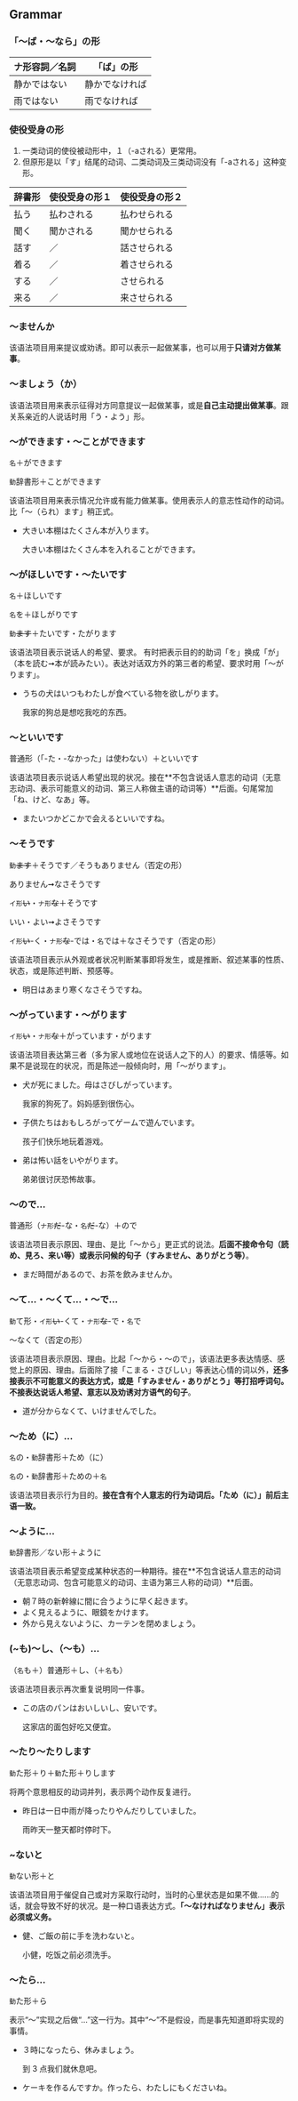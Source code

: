 ## Grammar

### 「～ば・～なら」の形

| ナ形容詞／名詞 | 「ば」の形     |
| -------------- | -------------- |
| 静かではない   | 静かでなければ |
| 雨ではない     | 雨でなければ   |

### 使役受身の形

1. 一类动词的使役被动形中，１（-aされる）更常用。
2. 但原形是以「す」结尾的动词、二类动词及三类动词没有「-aされる」这种变形。

| 辞書形 | 使役受身の形１ | 使役受身の形２ |
| ------ | -------------- | -------------- |
| 払う   | 払わされる     | 払わせられる   |
| 聞く   | 聞かされる     | 聞かせられる   |
| 話す   | ／             | 話させられる   |
| 着る   | ／             | 着させられる   |
| する   | ／             | させられる     |
| 来る   | ／             | 来させられる   |

### ～ませんか

该语法项目用来提议或劝诱。即可以表示一起做某事，也可以用于**只请对方做某事**。

### ～ましょう（か）

该语法项目用来表示征得对方同意提议一起做某事，或是**自己主动提出做某事**。跟关系亲近的人说话时用「う・よう」形。

### ～ができます・～ことができます

`名`＋ができます

`動`辞書形＋ことができます

该语法项目用来表示情况允许或有能力做某事。使用表示人的意志性动作的动词。比「～（られ）ます」稍正式。

- 大きい本棚はたくさん本が入ります。

  大きい本棚はたくさん本を入れることができます。

### ～がほしいです・～たいです

`名`＋ほしいです

`名`を＋ほしがりです

`動`~~ます~~＋たいです・たがります

该语法项目表示说话人的希望、要求。 有时把表示目的的助词「を」换成「が」（本を読む➞本が読みたい）。表达对话双方外的第三者的希望、要求时用「～がります」。

- うちの犬はいつもわたしが食べている物を欲しがります。

  我家的狗总是想吃我吃的东西。

### ～といいです

普通形（「-た・-なかった」は使わない）＋といいです

该语法项目表示说话人希望出现的状况。接在**不包含说话人意志的动词（无意志动词、表示可能意义的动词、第三人称做主语的动词等）**后面。句尾常加「ね、けど、なあ」等。

- またいつかどこかで会えるといいですね。

### ～そうです

`動`~~ます~~＋そうです／そうもありません（否定の形）

ありません➞なさそうです

`イ形`~~い~~・`ナ形`~~な~~＋そうです

いい・よい➞よさそうです

`イ形`~~い~~-く・`ナ形`~~な~~-では・`名`では＋なさそうです（否定の形）

该语法项目表示从外观或者状况判断某事即将发生，或是推断、叙述某事的性质、状态，或是陈述判断、预感等。

- 明日はあまり寒くなさそうですね。

### ～がっています・～がります

`イ形`~~い~~・`ナ形`~~な~~＋がっています・がります

该语法项目表达第三者（多为家人或地位在说话人之下的人）的要求、情感等。如果不是说现在的状况，而是陈述一般倾向时，用「～がります」。

- 犬が死にました。母はさびしがっています。

  我家的狗死了。妈妈感到很伤心。

- 子供たちはおもしろがってゲームで遊んでいます。

  孩子们快乐地玩着游戏。

- 弟は怖い話をいやがります。

  弟弟很讨厌恐怖故事。

### ～ので…

普通形（`ナ形`~~だ~~-な・`名`~~だ~~-な）＋ので

该语法项目表示原因、理由、是比「～から」更正式的说法。**后面不接命令句（読め、見ろ、来い等）或表示问候的句子（すみません、ありがとう等）**。

- まだ時間があるので、お茶を飲みませんか。

### ～て…・～くて…・～で…

`動`て形・`イ形`~~い~~-くて・`ナ形`~~な~~-で・`名`で

～なくて（否定の形）

该语法项目表示原因、理由。比起「～から・～ので」，该语法更多表达情感、感觉上的原因、理由。后面除了接「こまる・さびしい」等表达心情的词以外，**还多接表示不可能意义的表达方式，或是「すみません・ありがとう」等打招呼词句。不接表达说话人希望、意志以及劝诱对方语气的句子**。

- 道が分からなくて、いけませんでした。

### ～ため（に）…

`名`の・`動`辞書形＋ため（に）

`名`の・`動`辞書形＋ための＋`名`

该语法项目表示行为目的。**接在含有个人意志的行为动词后。「ため（に）」前后主语一致。**

### ～ように…

`動`辞書形／ない形＋ように

该语法项目表示希望变成某种状态的一种期待。接在**不包含说话人意志的动词（无意志动词、包含可能意义的动词、主语为第三人称的动词）**后面。

- 朝７時の新幹線に間に合うように早く起きます。
- よく見えるように、眼鏡をかけます。
- 外から見えないように、カーテンを閉めましょう。

### (~も)～し、（～も）…

（`名`も＋）普通形＋し、（＋`名`も）

该语法项目表示再次重复说明同一件事。

- この店のパンはおいしいし、安いです。

  这家店的面包好吃又便宜。

### ～たり～たりします

`動`た形＋り＋`動`た形＋りします

将两个意思相反的动词并列，表示两个动作反复进行。

- 昨日は一日中雨が降ったりやんだりしていました。

  雨昨天一整天都时停时下。

### ~ないと

`動`ない形＋と

该语法项目用于催促自己或对方采取行动时，当时的心里状态是如果不做......的话，就会导致不好的状况。是一种口语表达方式。**「～なければなりません」表示必须或义务。**

- 健、ご飯の前に手を洗わないと。

  小健，吃饭之前必须洗手。

### ～たら…

`動`た形＋ら

表示“～”实现之后做“…”这一行为。其中“～”不是假设，而是事先知道即将实现的事情。

- ３時になったら、休みましょう。

  到 3 点我们就休息吧。

- ケーキを作るんですか。作ったら、わたしにもくださいね。



